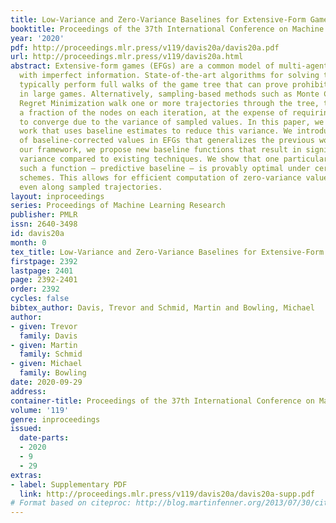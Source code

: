 ```yaml
---
title: Low-Variance and Zero-Variance Baselines for Extensive-Form Games
booktitle: Proceedings of the 37th International Conference on Machine Learning
year: '2020'
pdf: http://proceedings.mlr.press/v119/davis20a/davis20a.pdf
url: http://proceedings.mlr.press/v119/davis20a.html
abstract: Extensive-form games (EFGs) are a common model of multi-agent interactions
  with imperfect information. State-of-the-art algorithms for solving these games
  typically perform full walks of the game tree that can prove prohibitively slow
  in large games. Alternatively, sampling-based methods such as Monte Carlo Counterfactual
  Regret Minimization walk one or more trajectories through the tree, touching only
  a fraction of the nodes on each iteration, at the expense of requiring more iterations
  to converge due to the variance of sampled values. In this paper, we extend recent
  work that uses baseline estimates to reduce this variance. We introduce a framework
  of baseline-corrected values in EFGs that generalizes the previous work. Within
  our framework, we propose new baseline functions that result in significantly reduced
  variance compared to existing techniques. We show that one particular choice of
  such a function — predictive baseline — is provably optimal under certain sampling
  schemes. This allows for efficient computation of zero-variance value estimates
  even along sampled trajectories.
layout: inproceedings
series: Proceedings of Machine Learning Research
publisher: PMLR
issn: 2640-3498
id: davis20a
month: 0
tex_title: Low-Variance and Zero-Variance Baselines for Extensive-Form Games
firstpage: 2392
lastpage: 2401
page: 2392-2401
order: 2392
cycles: false
bibtex_author: Davis, Trevor and Schmid, Martin and Bowling, Michael
author:
- given: Trevor
  family: Davis
- given: Martin
  family: Schmid
- given: Michael
  family: Bowling
date: 2020-09-29
address: 
container-title: Proceedings of the 37th International Conference on Machine Learning
volume: '119'
genre: inproceedings
issued:
  date-parts:
  - 2020
  - 9
  - 29
extras:
- label: Supplementary PDF
  link: http://proceedings.mlr.press/v119/davis20a/davis20a-supp.pdf
# Format based on citeproc: http://blog.martinfenner.org/2013/07/30/citeproc-yaml-for-bibliographies/
---
```


